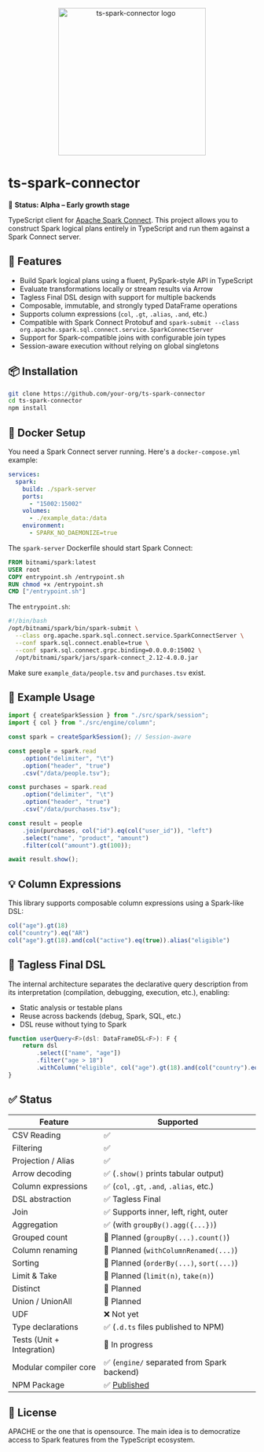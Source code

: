 
<p align="center">
  <img src="https://raw.githubusercontent.com/BaldrVivaldelli/ts-spark-connector/assets/logo.png" alt="ts-spark-connector logo" width="300" />
</p>

# ts-spark-connector
🌱 **Status: Alpha – Early growth stage**

TypeScript client for [Apache Spark Connect](https://spark.apache.org/docs/latest/sql-connect.html). This project allows you to construct Spark logical plans entirely in TypeScript and run them against a Spark Connect server.

## 🚀 Features


- Build Spark logical plans using a fluent, PySpark-style API in TypeScript
- Evaluate transformations locally or stream results via Arrow
- Tagless Final DSL design with support for multiple backends
- Composable, immutable, and strongly typed DataFrame operations
- Supports column expressions (`col`, `.gt`, `.alias`, `.and`, etc.)
- Compatible with Spark Connect Protobuf and `spark-submit --class org.apache.spark.sql.connect.service.SparkConnectServer`
- Support for Spark-compatible joins with configurable join types
- Session-aware execution without relying on global singletons

## 📦 Installation

```bash
git clone https://github.com/your-org/ts-spark-connector
cd ts-spark-connector
npm install
```

## 🔧 Docker Setup

You need a Spark Connect server running. Here's a `docker-compose.yml` example:

```yaml
services:
  spark:
    build: ./spark-server
    ports:
      - "15002:15002"
    volumes:
      - ./example_data:/data
    environment:
      - SPARK_NO_DAEMONIZE=true
```

The `spark-server` Dockerfile should start Spark Connect:

```Dockerfile
FROM bitnami/spark:latest
USER root
COPY entrypoint.sh /entrypoint.sh
RUN chmod +x /entrypoint.sh
CMD ["/entrypoint.sh"]
```

The `entrypoint.sh`:

```bash
#!/bin/bash
/opt/bitnami/spark/bin/spark-submit \
  --class org.apache.spark.sql.connect.service.SparkConnectServer \
  --conf spark.sql.connect.enable=true \
  --conf spark.sql.connect.grpc.binding=0.0.0.0:15002 \
  /opt/bitnami/spark/jars/spark-connect_2.12-4.0.0.jar
```

Make sure `example_data/people.tsv` and `purchases.tsv` exist.

## 🧪 Example Usage

```ts
import { createSparkSession } from "./src/spark/session";
import { col } from "./src/engine/column";

const spark = createSparkSession(); // Session-aware

const people = spark.read
    .option("delimiter", "\t")
    .option("header", "true")
    .csv("/data/people.tsv");

const purchases = spark.read
    .option("delimiter", "\t")
    .option("header", "true")
    .csv("/data/purchases.tsv");

const result = people
    .join(purchases, col("id").eq(col("user_id")), "left")
    .select("name", "product", "amount")
    .filter(col("amount").gt(100));

await result.show();
```

## 💡 Column Expressions

This library supports composable column expressions using a Spark-like DSL:

```ts
col("age").gt(18)
col("country").eq("AR")
col("age").gt(18).and(col("active").eq(true)).alias("eligible")
```

## 🧠 Tagless Final DSL

The internal architecture separates the declarative query description from its interpretation (compilation, debugging, execution, etc.), enabling:

- Static analysis or testable plans
- Reuse across backends (debug, Spark, SQL, etc.)
- DSL reuse without tying to Spark

```ts
function userQuery<F>(dsl: DataFrameDSL<F>): F {
    return dsl
        .select(["name", "age"])
        .filter("age > 18")
        .withColumn("eligible", col("age").gt(18).and(col("country").eq("AR")))
}
```

## ✅ Status

| Feature               | Supported                                          |
|------------------------|-----------------------------------------------------|
| CSV Reading           | ✅                                                   |
| Filtering             | ✅                                                   |
| Projection / Alias    | ✅                                                   |
| Arrow decoding        | ✅ (`.show()` prints tabular output)                |
| Column expressions    | ✅ (`col`, `.gt`, `.and`, `.alias`, etc.)           |
| DSL abstraction       | ✅ Tagless Final                                     |
| Join                  | ✅ Supports inner, left, right, outer                |
| Aggregation           | ✅ (with `groupBy().agg({...})`)                    |
| Grouped count         | 🚧 Planned (`groupBy(...).count()`)                 |
| Column renaming       | 🚧 Planned (`withColumnRenamed(...)`)               |
| Sorting               | 🚧 Planned (`orderBy(...)`, `sort(...)`)            |
| Limit & Take          | 🚧 Planned (`limit(n)`, `take(n)`)                  |
| Distinct              | 🚧 Planned                                          |
| Union / UnionAll      | 🚧 Planned                                          |
| UDF                   | ❌ Not yet                                          |
| Type declarations     | ✅ (`.d.ts` files published to NPM)                |
| Tests (Unit + Integration) | 🚧 In progress                                 |
| Modular compiler core | ✅ (`engine/` separated from Spark backend)         |
| NPM Package           | ✅ [Published](https://www.npmjs.com/package/ts-spark-connector) |

## 📄 License

APACHE or the one that is opensource. The main idea is to democratize access to Spark features from the TypeScript ecosystem.

